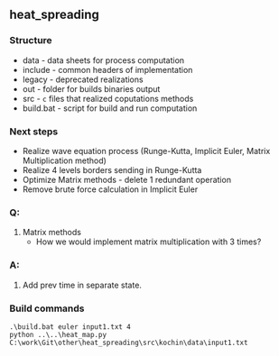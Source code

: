 ## heat_spreading

### Structure
 - data - data sheets for process computation
 - include - common headers of implementation
 - legacy - deprecated realizations
 - out - folder for builds binaries output
 - src - `c` files that realized coputations methods
 - build.bat - script for build and run computation

### Next steps
 - Realize wave equation process (Runge-Kutta, Implicit Euler, Matrix Multiplication method)
 - Realize 4 levels borders sending in Runge-Kutta
 - Optimize Matrix methods - delete 1 redundant operation
 - Remove brute force calculation in Implicit Euler

### Q:
1. Matrix methods
    - How we would implement matrix multiplication with 3 times?
### A:
1. Add prev time in separate state.

### Build commands

    .\build.bat euler input1.txt 4
    python ..\..\heat_map.py C:\work\Git\other\heat_spreading\src\kochin\data\input1.txt